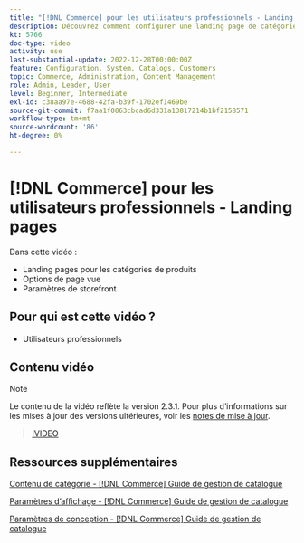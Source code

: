 ```yaml
---
title: "[!DNL Commerce] pour les utilisateurs professionnels - Landing pages"
description: Découvrez comment configurer une landing page de catégorie et contrôler l’aspect.
kt: 5766
doc-type: video
activity: use
last-substantial-update: 2022-12-28T00:00:00Z
feature: Configuration, System, Catalogs, Customers
topic: Commerce, Administration, Content Management
role: Admin, Leader, User
level: Beginner, Intermediate
exl-id: c38aa97e-4688-42fa-b39f-1702ef1469be
source-git-commit: f7aa1f0063cbcad6d331a13817214b1bf2158571
workflow-type: tm+mt
source-wordcount: '86'
ht-degree: 0%

---
```


# [!DNL Commerce] pour les utilisateurs professionnels - Landing pages

Dans cette vidéo :

- Landing pages pour les catégories de produits
- Options de page vue
- Paramètres de storefront

## Pour qui est cette vidéo ?

- Utilisateurs professionnels

## Contenu vidéo

>[!NOTE]
>
>Le contenu de la vidéo reflète la version 2.3.1. Pour plus d’informations sur les mises à jour des versions ultérieures, voir les [notes de mise à jour](https://experienceleague.adobe.com/docs/commerce-operations/release/notes/overview.html?lang=fr).

>[!VIDEO](https://video.tv.adobe.com/v/36388?quality=12&learn=on)

## Ressources supplémentaires

[ Contenu de catégorie - [!DNL Commerce] Guide de gestion de catalogue](https://experienceleague.adobe.com/docs/commerce-admin/catalog/categories/create/categories-content-settings.html?lang=fr)

[ Paramètres d’affichage - [!DNL Commerce] Guide de gestion de catalogue](https://experienceleague.adobe.com/docs/commerce-admin/catalog/categories/create/categories-display-settings.html?lang=fr)

[Paramètres de conception - [!DNL Commerce] Guide de gestion de catalogue](https://experienceleague.adobe.com/docs/commerce-admin/catalog/categories/create/categories-custom-design.html?lang=fr)
